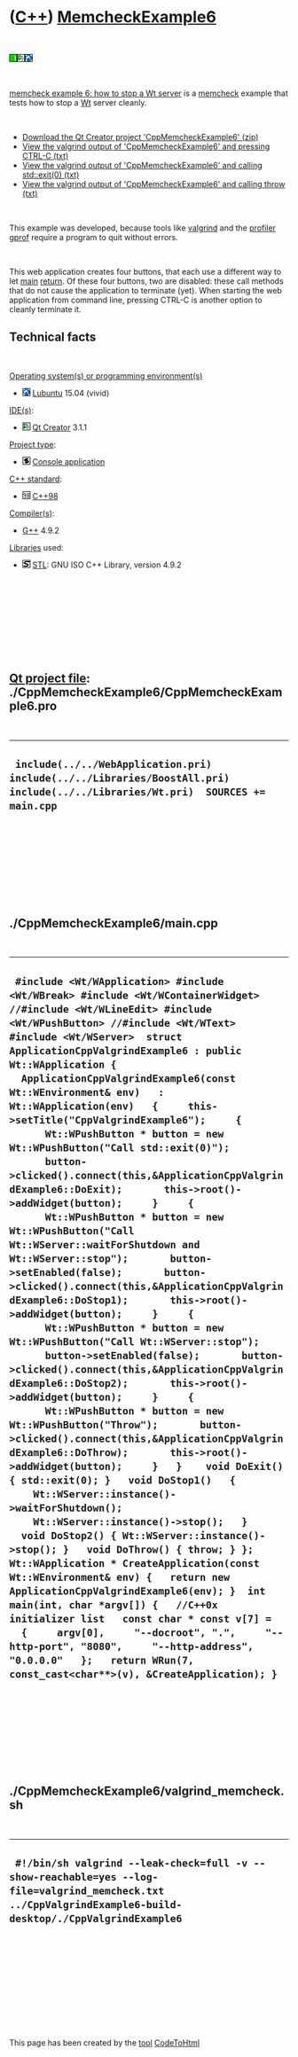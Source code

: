 



 

 

 

 

 

([C++](Cpp.htm)) [MemcheckExample6](CppMemcheckExample6.htm)
============================================================

 

![Wt](PicWt.png)![Qt
Creator](PicQtCreator.png)![Lubuntu](PicLubuntu.png)

 

[memcheck example 6: how to stop a Wt server](CppMemcheckExample6.htm)
is a [memcheck](CppMemcheck.htm) example that tests how to stop a
[Wt](CppWt.htm) server cleanly.

 

-   [Download the Qt Creator project
    'CppMemcheckExample6' (zip)](CppMemcheckExample6.zip)
-   [View the valgrind output of 'CppMemcheckExample6' and pressing
    CTRL-C (txt)](CppMemcheckExample6_ctrl_c.txt)
-   [View the valgrind output of 'CppMemcheckExample6' and
    calling std::exit(0) (txt)](CppMemcheckExample6_exit.txt)
-   [View the valgrind output of 'CppMemcheckExample6' and calling
    throw (txt)](CppMemcheckExample6_throw.txt)

 

This example was developed, because tools like
[valgrind](CppValgrind.htm) and the [profiler](CppProfiler.htm)
[gprof](CppGprof.htm) require a program to quit without errors.

 

This web application creates four buttons, that each use a different way
to let [main](CppMain.htm) [return](CppReturn.htm). Of these four
buttons, two are disabled: these call methods that do not cause the
application to terminate (yet). When starting the web application from
command line, pressing CTRL-C is another option to cleanly terminate it.

Technical facts
---------------

 

[Operating system(s) or programming environment(s)](CppOs.htm)

-   ![Lubuntu](PicLubuntu.png) [Lubuntu](CppLubuntu.htm) 15.04 (vivid)

[IDE(s)](CppIde.htm):

-   ![Qt Creator](PicQtCreator.png) [Qt Creator](CppQtCreator.htm) 3.1.1

[Project type](CppQtProjectType.htm):

-   ![console](PicConsole.png) [Console
    application](CppConsoleApplication.htm)

[C++ standard](CppStandard.htm):

-   ![C++98](PicCpp98.png) [C++98](Cpp98.htm)

[Compiler(s)](CppCompiler.htm):

-   [G++](CppGpp.htm) 4.9.2

[Libraries](CppLibrary.htm) used:

-   ![STL](PicStl.png) [STL](CppStl.htm): GNU ISO C++ Library, version
    4.9.2

 

 

 

 

 

[Qt project file](CppQtProjectFile.htm): ./CppMemcheckExample6/CppMemcheckExample6.pro
--------------------------------------------------------------------------------------

 

  ---------------------------------------------------------------------------------------------------------------------------------
  ` include(../../WebApplication.pri) include(../../Libraries/BoostAll.pri) include(../../Libraries/Wt.pri)  SOURCES += main.cpp`
  ---------------------------------------------------------------------------------------------------------------------------------

 

 

 

 

 

./CppMemcheckExample6/main.cpp
------------------------------

 

  -------------------------------------------------------------------------------------------------------------------------------------------------------------------------------------------------------------------------------------------------------------------------------------------------------------------------------------------------------------------------------------------------------------------------------------------------------------------------------------------------------------------------------------------------------------------------------------------------------------------------------------------------------------------------------------------------------------------------------------------------------------------------------------------------------------------------------------------------------------------------------------------------------------------------------------------------------------------------------------------------------------------------------------------------------------------------------------------------------------------------------------------------------------------------------------------------------------------------------------------------------------------------------------------------------------------------------------------------------------------------------------------------------------------------------------------------------------------------------------------------------------------------------------------------------------------------------------------------------------------------------------------------------------------------------------------------------------------------------------------------------------------------------------------------------------------------------------------------------------------------------------------------------------------------------------------------------------------------------------
  ` #include <Wt/WApplication> #include <Wt/WBreak> #include <Wt/WContainerWidget> //#include <Wt/WLineEdit> #include <Wt/WPushButton> //#include <Wt/WText> #include <Wt/WServer>  struct ApplicationCppValgrindExample6 : public Wt::WApplication {   ApplicationCppValgrindExample6(const Wt::WEnvironment& env)   : Wt::WApplication(env)   {     this->setTitle("CppValgrindExample6");     {       Wt::WPushButton * button = new Wt::WPushButton("Call std::exit(0)");       button->clicked().connect(this,&ApplicationCppValgrindExample6::DoExit);       this->root()->addWidget(button);     }     {       Wt::WPushButton * button = new Wt::WPushButton("Call Wt::WServer::waitForShutdown and Wt::WServer::stop");       button->setEnabled(false);       button->clicked().connect(this,&ApplicationCppValgrindExample6::DoStop1);       this->root()->addWidget(button);     }     {       Wt::WPushButton * button = new Wt::WPushButton("Call Wt::WServer::stop");       button->setEnabled(false);       button->clicked().connect(this,&ApplicationCppValgrindExample6::DoStop2);       this->root()->addWidget(button);     }     {       Wt::WPushButton * button = new Wt::WPushButton("Throw");       button->clicked().connect(this,&ApplicationCppValgrindExample6::DoThrow);       this->root()->addWidget(button);     }   }    void DoExit() { std::exit(0); }   void DoStop1()   {     Wt::WServer::instance()->waitForShutdown();     Wt::WServer::instance()->stop();   }   void DoStop2() { Wt::WServer::instance()->stop(); }   void DoThrow() { throw; } };   Wt::WApplication * CreateApplication(const Wt::WEnvironment& env) {   return new ApplicationCppValgrindExample6(env); }  int main(int, char *argv[]) {   //C++0x initializer list   const char * const v[7] =   {     argv[0],     "--docroot", ".",     "--http-port", "8080",     "--http-address", "0.0.0.0"   };   return WRun(7, const_cast<char**>(v), &CreateApplication); }`
  -------------------------------------------------------------------------------------------------------------------------------------------------------------------------------------------------------------------------------------------------------------------------------------------------------------------------------------------------------------------------------------------------------------------------------------------------------------------------------------------------------------------------------------------------------------------------------------------------------------------------------------------------------------------------------------------------------------------------------------------------------------------------------------------------------------------------------------------------------------------------------------------------------------------------------------------------------------------------------------------------------------------------------------------------------------------------------------------------------------------------------------------------------------------------------------------------------------------------------------------------------------------------------------------------------------------------------------------------------------------------------------------------------------------------------------------------------------------------------------------------------------------------------------------------------------------------------------------------------------------------------------------------------------------------------------------------------------------------------------------------------------------------------------------------------------------------------------------------------------------------------------------------------------------------------------------------------------------------------------

 

 

 

 

 

./CppMemcheckExample6/valgrind\_memcheck.sh
-------------------------------------------

 

  -------------------------------------------------------------------------------------------------------------------------------------------------------------
  ` #!/bin/sh valgrind --leak-check=full -v --show-reachable=yes --log-file=valgrind_memcheck.txt ../CppValgrindExample6-build-desktop/./CppValgrindExample6`
  -------------------------------------------------------------------------------------------------------------------------------------------------------------

 

 

 

 

 





 




This page has been created by the [tool](Tools.htm)
[CodeToHtml](ToolCodeToHtml.htm)

